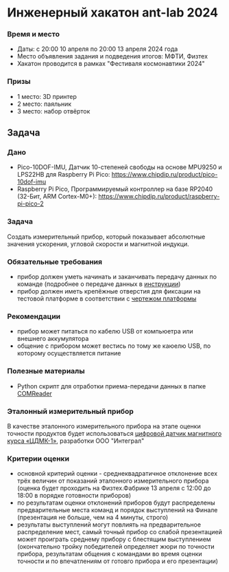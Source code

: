# Инженерный хакатон ant-lab 2024

### Время и место

- Даты: с 20:00 10 апреля по 20:00 13 апреля 2024 года
- Место объявления задания и подведения итогов: МФТИ, Физтех
- Хакатон проводится в рамках "Фестиваля космонавтики 2024"

### Призы

- 1 место: 3D принтер
- 2 место: паяльник
- 3 место: набор отвёрток

## Задача

### Дано

- Pico-10DOF-IMU, Датчик 10-степеней свободы на основе MPU9250 и LPS22HB для Raspberry Pi Pico: https://www.chipdip.ru/product/pico-10dof-imu
- Raspberry Pi Pico, Программируемый контроллер на базе RP2040 (32-Бит, ARM Cortex-M0+): https://www.chipdip.ru/product/raspberry-pi-pico-2

### Задача

Создать измерительный прибор, который показывает абсолютные значения ускорения, угловой скорости и магнитной индукци.

### Обязательные требования

- прибор должен уметь начинать и заканчивать передачу данных по команде (подробнее о передаче данных в [инструкции](https://github.com/ant-lab-ru/hakathon-2024/blob/master/instruction/instruction_for_participant.pdf))
- прибор должен иметь крепёжные отверстия для фиксации на тестовой платформе в соответствии с [чертежом платформы](https://github.com/ant-lab-ru/hakathon-2024/blob/master/mechanical/device_mounting.pdf)

### Рекомендации

- прибор может питаться по кабелю USB от компьюетра или внешнего аккумулятора
- общение с прибором может вестись по тому же каюелю USB, по которому осуществляется питание

### Полезные материалы

- Python cкрипт для отработки приема-передачи данных в папке [COMReader](https://github.com/ant-lab-ru/hakathon-2024/tree/master/COMReader/COMReader_for_participant)

### Эталонный измерительный прибор

В качестве эталонного измерительного прибора на этапе оценки точности продуктов будет использоваться [цифровой датчик магнитного курса «ЦДМК-1»](https://integral-group.pro/products/magnetometers/cdmk-1/), разработки ООО "Интеграл"

### Критерии оценки

- основной критерий оценки - среднеквадратичное отклонение всех трёх величин от показаний эталонного измерительного прибора (оценка будет проходить на Физтех.Фабрике 13 апреля с 12:00 до 18:00 в порядке готовности приборов)
- по результатам оценки отклонений приборов будут распределены предварительные места команд и порядок выступлений на Финале (презентация не больше, чем на 4 минуты, строго)
- результаты выступлений могут повлиять на предварительное распределение мест, самый точный прибор со слабой презентацией может проиграть среднему прибору с блестящим выступлением (окончательно тройку победителей определяет жюри по точности прибора, результатам общения с командами во время оценки точности и по впечатлениям от готовго прибора и его презентации)
